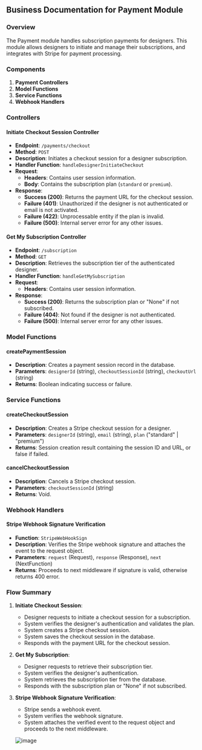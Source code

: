 ## Business Documentation for Payment Module

### Overview
The Payment module handles subscription payments for designers. This module allows designers to initiate and manage their subscriptions, and integrates with Stripe for payment processing.

### Components
1. **Payment Controllers**
2. **Model Functions**
3. **Service Functions**
4. **Webhook Handlers**

### Controllers

#### Initiate Checkout Session Controller
- **Endpoint**: `/payments/checkout`
- **Method**: `POST`
- **Description**: Initiates a checkout session for a designer subscription.
- **Handler Function**: `handleDesignerInitiateCheckout`
- **Request**:
  - **Headers**: Contains user session information.
  - **Body**: Contains the subscription plan (`standard` or `premium`).
- **Response**:
  - **Success (200)**: Returns the payment URL for the checkout session.
  - **Failure (401)**: Unauthorized if the designer is not authenticated or email is not activated.
  - **Failure (422)**: Unprocessable entity if the plan is invalid.
  - **Failure (500)**: Internal server error for any other issues.

#### Get My Subscription Controller
- **Endpoint**: `/subscription`
- **Method**: `GET`
- **Description**: Retrieves the subscription tier of the authenticated designer.
- **Handler Function**: `handleGetMySubscription`
- **Request**:
  - **Headers**: Contains user session information.
- **Response**:
  - **Success (200)**: Returns the subscription plan or "None" if not subscribed.
  - **Failure (404)**: Not found if the designer is not authenticated.
  - **Failure (500)**: Internal server error for any other issues.

### Model Functions

#### createPaymentSession
- **Description**: Creates a payment session record in the database.
- **Parameters**: `designerId` (string), `checkoutSessionId` (string), `checkoutUrl` (string)
- **Returns**: Boolean indicating success or failure.

### Service Functions

#### createCheckoutSession
- **Description**: Creates a Stripe checkout session for a designer.
- **Parameters**: `designerId` (string), `email` (string), `plan` ("standard" | "premium")
- **Returns**: Session creation result containing the session ID and URL, or false if failed.

#### cancelCheckoutSession
- **Description**: Cancels a Stripe checkout session.
- **Parameters**: `checkoutSessionId` (string)
- **Returns**: Void.

### Webhook Handlers

#### Stripe Webhook Signature Verification
- **Function**: `StripeWebHookSign`
- **Description**: Verifies the Stripe webhook signature and attaches the event to the request object.
- **Parameters**: `request` (Request), `response` (Response), `next` (NextFunction)
- **Returns**: Proceeds to next middleware if signature is valid, otherwise returns 400 error.

### Flow Summary

1. **Initiate Checkout Session**:
   - Designer requests to initiate a checkout session for a subscription.
   - System verifies the designer's authentication and validates the plan.
   - System creates a Stripe checkout session.
   - System saves the checkout session in the database.
   - Responds with the payment URL for the checkout session.

2. **Get My Subscription**:
   - Designer requests to retrieve their subscription tier.
   - System verifies the designer's authentication.
   - System retrieves the subscription tier from the database.
   - Responds with the subscription plan or "None" if not subscribed.

3. **Stripe Webhook Signature Verification**:
   - Stripe sends a webhook event.
   - System verifies the webhook signature.
   - System attaches the verified event to the request object and proceeds to the next middleware.

   ![image](https://github.com/MIS-Team24/khoyout-backend/assets/73319030/2247b5af-2d97-4a26-9f3d-d875d870d1ba)